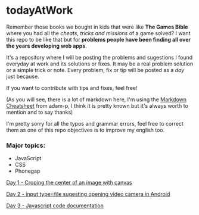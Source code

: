 # todayAtWork


Remember those books we bought in kids that were like **The Games Bible** where you had all the *cheats, tricks and missions* of a game solved?
I want this repo to be like that but for **problems people have been finding all over the years developing web apps**.

It's a repository where I will be posting the problems and sugestions I found everyday at work and its solutions or fixes.
It may be a real problem solution or a simple trick or note. Every problem, fix or tip will be posted as a *day* just because.

If you want to contribute with tips and fixes, feel free!

(As you will see, there is a lot of markdown here, I'm using the [Markdown Cheatsheet](https://github.com/adam-p/markdown-here/wiki/Markdown-Cheatsheet) from adam-p, I think it is pretty known but it's always worth to mention and to say thanks)

I'm pretty sorry for all the typos and grammar errors, feel free to correct them as one of this repo objectives is to improve my english too.

### Major topics:
- JavaScript
- CSS
- Phonegap

[Day 1 - Croping the center of an image with canvas](days/1.md)

[Day 2 - input type=file sugesting opening vídeo camera in Android](days/2.md)

[Day 3 - Javascript code documentation](days/3.md)


